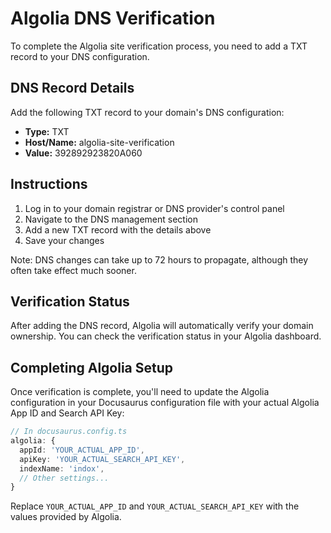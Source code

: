 # Algolia DNS Verification

To complete the Algolia site verification process, you need to add a TXT record to your DNS configuration.

## DNS Record Details

Add the following TXT record to your domain's DNS configuration:

- **Type:** TXT
- **Host/Name:** algolia-site-verification
- **Value:** 392892923820A060

## Instructions

1. Log in to your domain registrar or DNS provider's control panel
2. Navigate to the DNS management section
3. Add a new TXT record with the details above
4. Save your changes

Note: DNS changes can take up to 72 hours to propagate, although they often take effect much sooner.

## Verification Status

After adding the DNS record, Algolia will automatically verify your domain ownership. You can check the verification status in your Algolia dashboard.

## Completing Algolia Setup

Once verification is complete, you'll need to update the Algolia configuration in your Docusaurus configuration file with your actual Algolia App ID and Search API Key:

```typescript
// In docusaurus.config.ts
algolia: {
  appId: 'YOUR_ACTUAL_APP_ID',
  apiKey: 'YOUR_ACTUAL_SEARCH_API_KEY',
  indexName: 'indox',
  // Other settings...
}
```

Replace `YOUR_ACTUAL_APP_ID` and `YOUR_ACTUAL_SEARCH_API_KEY` with the values provided by Algolia.
